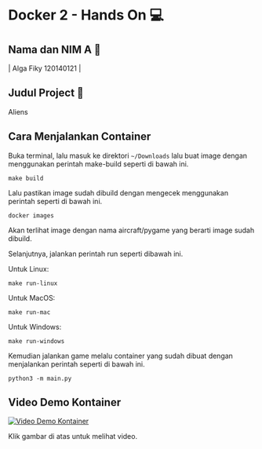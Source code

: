 # Docker 2 - Hands On 💻

## Nama dan NIM A 👯

| Alga Fiky                 120140121 |

## Judul Project 📃
Aliens



## Cara Menjalankan Container

Buka terminal, lalu masuk ke direktori `~/Downloads` lalu buat image dengan menggunakan perintah make-build seperti di bawah ini.

    make build

Lalu pastikan image sudah dibuild dengan mengecek menggunakan perintah seperti di bawah ini.

    docker images

Akan terlihat image dengan nama aircraft/pygame yang berarti image sudah dibuild.

Selanjutnya, jalankan perintah run seperti dibawah ini.

Untuk Linux:

    make run-linux

Untuk MacOS:

    make run-mac

Untuk Windows:

    make run-windows

Kemudian jalankan game melalu container yang sudah dibuat dengan menjalankan perintah seperti di bawah ini.

    python3 -m main.py

## Video Demo Kontainer

[![Video Demo Kontainer](https://img.youtube.com/vi/uqIMaMKzJaw/0.jpg)](https://www.youtube.com/watch?v=uqIMaMKzJaw)

Klik gambar di atas untuk melihat video.
